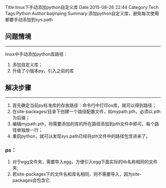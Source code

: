 Title:linux下手动添加python自定义库
Date:2015-08-26 22:44
Category:Tech
Tags:Python
Author:baijinping
Summary:添加python自定义库，避免每次使用都要手动添加到sys.path

## 问题情境
------------
linux中手动添加python库路径：

1. 添加自定义库；
2. 升级了小版本py，引入之前的库

## 解决步骤
------------

1. 首先确定当前py标准库的存放路径：命令行中打印os库，就可以得到路径；
2. 在site-packages/目录下创建一个路径配置文件，如mypath.pth，必须以.pth为后缀；
3. 编辑mypath.pth，将需要添加的库的所在路径添加到pth文件中即可。每个路径单独放一行；
4. 重启python，就可以发现sys.path已经将pth文件中的路径包含进来了。

### ps：

1. 对于egg文件夹，需要导入egg，方便引入egg下面实际的lib名称相同的文件夹;
2. 若site-packages下的文件名和库名相同，则不需要导入，因为site-packages会包含它.
